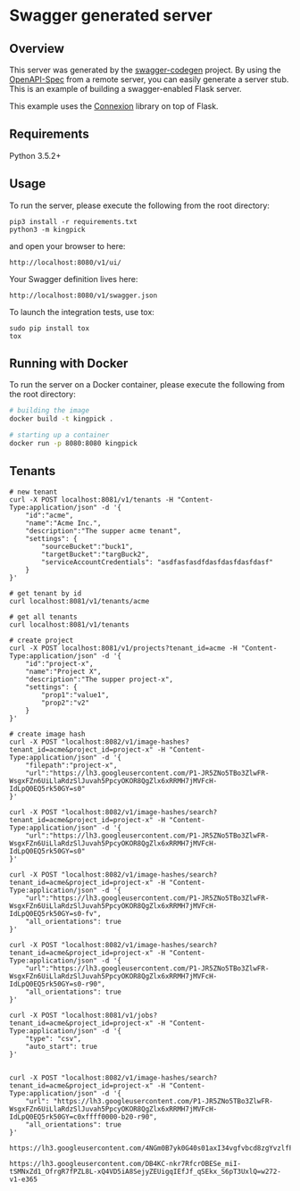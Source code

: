 # Swagger generated server

## Overview
This server was generated by the [swagger-codegen](https://github.com/swagger-api/swagger-codegen) project. By using the
[OpenAPI-Spec](https://github.com/swagger-api/swagger-core/wiki) from a remote server, you can easily generate a server stub.  This
is an example of building a swagger-enabled Flask server.

This example uses the [Connexion](https://github.com/zalando/connexion) library on top of Flask.

## Requirements
Python 3.5.2+

## Usage
To run the server, please execute the following from the root directory:

```
pip3 install -r requirements.txt
python3 -m kingpick
```

and open your browser to here:

```
http://localhost:8080/v1/ui/
```

Your Swagger definition lives here:

```
http://localhost:8080/v1/swagger.json
```

To launch the integration tests, use tox:
```
sudo pip install tox
tox
```

## Running with Docker

To run the server on a Docker container, please execute the following from the root directory:

```bash
# building the image
docker build -t kingpick .

# starting up a container
docker run -p 8080:8080 kingpick
```

## Tenants

```
# new tenant
curl -X POST localhost:8081/v1/tenants -H "Content-Type:application/json" -d '{ 
    "id":"acme", 
    "name":"Acme Inc.", 
    "description":"The supper acme tenant", 
    "settings": { 
        "sourceBucket":"buck1", 
        "targetBucket":"targBuck2",
        "serviceAccountCredentials": "asdfasfasdfdasfdasfdasfdasf"
    } 
}'

# get tenant by id
curl localhost:8081/v1/tenants/acme

# get all tenants
curl localhost:8081/v1/tenants

# create project
curl -X POST localhost:8081/v1/projects?tenant_id=acme -H "Content-Type:application/json" -d '{ 
    "id":"project-x", 
    "name":"Project X", 
    "description":"The supper project-x",         
    "settings": { 
        "prop1":"value1", 
        "prop2":"v2" 
    } 
}'

# create image hash
curl -X POST "localhost:8082/v1/image-hashes?tenant_id=acme&project_id=project-x" -H "Content-Type:application/json" -d '{ 
    "filepath":"project-x", 
    "url":"https://lh3.googleusercontent.com/P1-JR5ZNo5TBo3ZlwFR-WsgxFZn6UiLlaRdzSlJuvah5PpcyOKOR8QgZlx6xRRMH7jMVFcH-IdLpQ0EQ5rk50GY=s0"
}'

curl -X POST "localhost:8082/v1/image-hashes/search?tenant_id=acme&project_id=project-x" -H "Content-Type:application/json" -d '{ 
    "url":"https://lh3.googleusercontent.com/P1-JR5ZNo5TBo3ZlwFR-WsgxFZn6UiLlaRdzSlJuvah5PpcyOKOR8QgZlx6xRRMH7jMVFcH-IdLpQ0EQ5rk50GY=s0"
}'

curl -X POST "localhost:8082/v1/image-hashes/search?tenant_id=acme&project_id=project-x" -H "Content-Type:application/json" -d '{
    "url":"https://lh3.googleusercontent.com/P1-JR5ZNo5TBo3ZlwFR-WsgxFZn6UiLlaRdzSlJuvah5PpcyOKOR8QgZlx6xRRMH7jMVFcH-IdLpQ0EQ5rk50GY=s0-fv",
    "all_orientations": true
}'

curl -X POST "localhost:8082/v1/image-hashes/search?tenant_id=acme&project_id=project-x" -H "Content-Type:application/json" -d '{
    "url":"https://lh3.googleusercontent.com/P1-JR5ZNo5TBo3ZlwFR-WsgxFZn6UiLlaRdzSlJuvah5PpcyOKOR8QgZlx6xRRMH7jMVFcH-IdLpQ0EQ5rk50GY=s0-r90",
    "all_orientations": true
}'

curl -X POST "localhost:8081/v1/jobs?tenant_id=acme&project_id=project-x" -H "Content-Type:application/json" -d '{
    "type": "csv",
    "auto_start": true
}'


curl -X POST "localhost:8082/v1/image-hashes/search?tenant_id=acme&project_id=project-x" -H "Content-Type:application/json" -d '{
    "url": "https://lh3.googleusercontent.com/P1-JR5ZNo5TBo3ZlwFR-WsgxFZn6UiLlaRdzSlJuvah5PpcyOKOR8QgZlx6xRRMH7jMVFcH-IdLpQ0EQ5rk50GY=c0xffff0000-b20-r90",
    "all_orientations": true
}'

https://lh3.googleusercontent.com/4NGm0B7yk0G40s01axI34vgfvbcd8zgYvzlfFuFDn8VepfLH8exethu5x_qTZEB4RlFObwbiF8ZH7DvW_3dLU70

https://lh3.googleusercontent.com/DB4KC-nkr7RfcrOBESe_miI-tSMNxZd1_OfrgR7fPZL8L-xQ4VD5iA8SejyZEUigqIEfJf_qSEkx_S6pT3UxlQ=w272-v1-e365


``` 